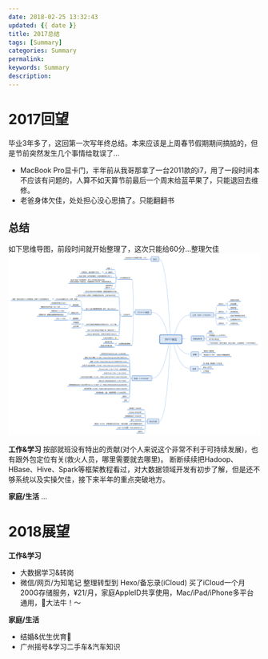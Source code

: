 ```yaml
---
date: 2018-02-25 13:32:43
updated: {{ date }}
title: 2017总结
tags: [Summary]
categories: Summary
permalink:
keywords: Summary
description:
---
```


# 2017回望
毕业3年多了，这回第一次写年终总结。本来应该是上周春节假期期间搞掂的，但是节前突然发生几个事情给耽误了...
- MacBook Pro显卡门，半年前从我哥那拿了一台2011款的i7，用了一段时间本不应该有问题的，人算不如天算节前最后一个周末给蓝苹果了，只能退回去维修。
- 老爸身体欠佳，处处担心没心思搞了。只能翻翻书

## 总结
如下思维导图，前段时间就开始整理了，这次只能给60分...整理欠佳
![done](/uploads/posts/summary/2017总结.png)


**工作&学习**
按部就班没有特出的贡献(对个人来说这个非常不利于可持续发展)，也有跟外包定位有关(救火人员，哪里需要就去哪里)。
断断续续把Hadoop、HBase、Hive、Spark等框架教程看过，对大数据领域开发有初步了解，但是还不够系统以及实操欠佳，接下来半年的重点突破地方。

**家庭/生活**
...

# 2018展望

**工作&学习**

- 大数据学习&转岗
- 微信/网页/为知笔记 整理转型到 Hexo/备忘录(iCloud)
买了iCloud一个月200G存储服务，¥21/月，家庭AppleID共享使用，Mac/iPad/iPhone多平台通用，🍎大法牛！～

**家庭/生活**

- 结婚&优生优育🐷
- 广州摇号&学习二手车&汽车知识
